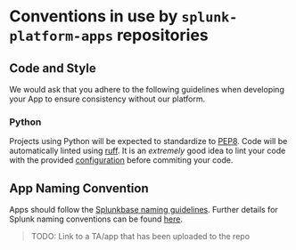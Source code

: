 # Conventions in use by `splunk-platform-apps` repositories

## Code and Style
We would ask that you adhere to the following guidelines when developing your App to ensure consistency without our platform.

### Python
Projects using Python will be expected to standardize to [PEP8](https://peps.python.org/pep-0008/). Code will be automatically linted using [ruff](https://docs.astral.sh/ruff/). It is an _extremely_ good idea to lint your code with the provided [configuration](https://github.com/splunk-platform-apps/.github/tree/main/actions/lint/ruff.toml) before commiting your code. 

## App Naming Convention
Apps should follow the [Splunkbase naming guidelines](https://dev.splunk.com/enterprise/docs/releaseapps/splunkbase/namingguidelines/). Further details for Splunk naming conventions can be found [here](https://lantern.splunk.com/Splunk_Success_Framework/Data_Management/Naming_conventions).

> TODO: Link to a TA/app that has been uploaded to the repo